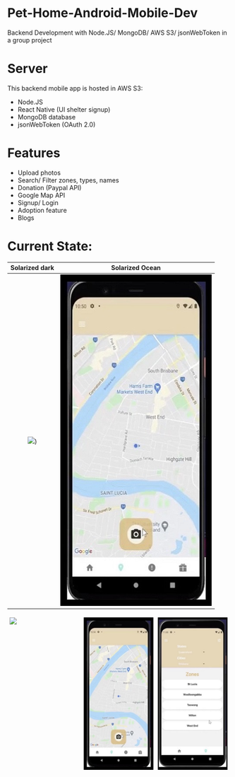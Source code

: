# Pet-Home-Android-Mobile-Dev
Backend Development with Node.JS/ MongoDB/ AWS S3/ jsonWebToken in a group project

# Server
This backend mobile app is hosted in AWS S3:
- Node.JS
- React Native (UI shelter signup)
- MongoDB database
- jsonWebToken (OAuth 2.0) 

# Features
- Upload photos
- Search/ Filter zones, types, names
- Donation (Paypal API)
- Google Map API
- Signup/ Login
- Adoption feature
- Blogs 

# Current State:
Solarized dark             |  Solarized Ocean
:-------------------------:|:-------------------------:
![](https://github.com/uqsquach/Jason-Homepage/blob/main/public/projects/map.png))  |  ![](https://github.com/uqsquach/Pet-Home-Android-Mobile-Dev/blob/main/img/map.png)


<div class="row" style="display:flex">
  <div class="column" style="float:left; width:33.33%; padding:5px">
    <img src="https://github.com/uqsquach/Jason-Homepage/blob/main/public/projects/map.png">
  </div>
  <div class="column" style="float:left; width:33.33%; padding:5px">
    <img src="https://github.com/uqsquach/Pet-Home-Android-Mobile-Dev/blob/main/img/map.png">
  </div>
  <div class="column" style="float:left; width:33.33%; padding:5px">
    <img src="https://github.com/uqsquach/Pet-Home-Android-Mobile-Dev/blob/main/img/map-filter.png">
  </div>
</div>

